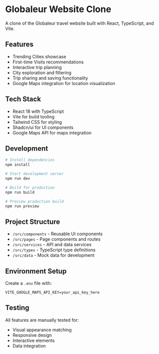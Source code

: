 # Globaleur Website Clone

A clone of the Globaleur travel website built with React, TypeScript, and Vite.

## Features
- Trending Cities showcase
- First-time Visits recommendations
- Interactive trip planning
- City exploration and filtering
- Trip sharing and saving functionality
- Google Maps integration for location visualization

## Tech Stack
- React 18 with TypeScript
- Vite for build tooling
- Tailwind CSS for styling
- Shadcn/ui for UI components
- Google Maps API for maps integration

## Development
```bash
# Install dependencies
npm install

# Start development server
npm run dev

# Build for production
npm run build

# Preview production build
npm run preview
```

## Project Structure
- `/src/components` - Reusable UI components
- `/src/pages` - Page components and routes
- `/src/services` - API and data services
- `/src/types` - TypeScript type definitions
- `/src/data` - Mock data for development

## Environment Setup
Create a `.env` file with:
```
VITE_GOOGLE_MAPS_API_KEY=your_api_key_here
```

## Testing
All features are manually tested for:
- Visual appearance matching
- Responsive design
- Interactive elements
- Data integration
